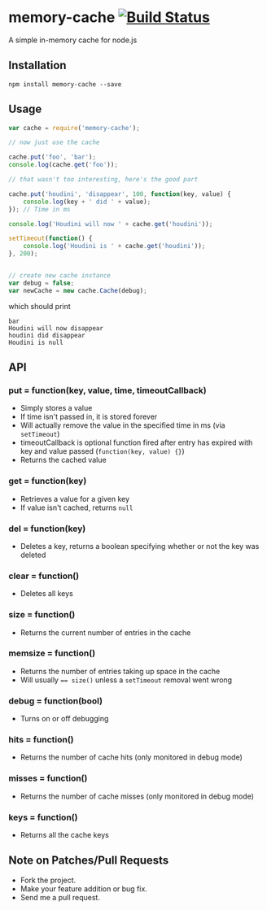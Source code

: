 # memory-cache [![Build Status](https://travis-ci.org/ptarjan/node-cache.svg?branch=master)](https://travis-ci.org/ptarjan/node-cache)

A simple in-memory cache for node.js

## Installation

    npm install memory-cache --save

## Usage

```javascript
var cache = require('memory-cache');

// now just use the cache

cache.put('foo', 'bar');
console.log(cache.get('foo'));

// that wasn't too interesting, here's the good part

cache.put('houdini', 'disappear', 100, function(key, value) {
    console.log(key + ' did ' + value);
}); // Time in ms

console.log('Houdini will now ' + cache.get('houdini'));

setTimeout(function() {
    console.log('Houdini is ' + cache.get('houdini'));
}, 200);


// create new cache instance
var debug = false;
var newCache = new cache.Cache(debug);
```

which should print

    bar
    Houdini will now disappear
    houdini did disappear
    Houdini is null

## API

### put = function(key, value, time, timeoutCallback)

* Simply stores a value
* If time isn't passed in, it is stored forever
* Will actually remove the value in the specified time in ms (via `setTimeout`)
* timeoutCallback is optional function fired after entry has expired with key and value passed (`function(key, value) {}`)
* Returns the cached value

### get = function(key)

* Retrieves a value for a given key
* If value isn't cached, returns `null`

### del = function(key)

* Deletes a key, returns a boolean specifying whether or not the key was deleted

### clear = function()

* Deletes all keys

### size = function()

* Returns the current number of entries in the cache

### memsize = function()

* Returns the number of entries taking up space in the cache
* Will usually `== size()` unless a `setTimeout` removal went wrong

### debug = function(bool)

* Turns on or off debugging

### hits = function()

* Returns the number of cache hits (only monitored in debug mode)

### misses = function()

* Returns the number of cache misses (only monitored in debug mode)

### keys = function()

* Returns all the cache keys


## Note on Patches/Pull Requests

* Fork the project.
* Make your feature addition or bug fix.
* Send me a pull request.
